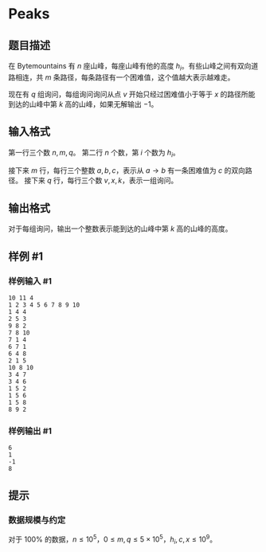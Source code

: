 # Peaks

## 题目描述

在 Bytemountains 有 $n$ 座山峰，每座山峰有他的高度 $h_i$。有些山峰之间有双向道路相连，共 $m$ 条路径，每条路径有一个困难值，这个值越大表示越难走。  

现在有 $q$ 组询问，每组询问询问从点 $v$ 开始只经过困难值小于等于 $x$ 的路径所能到达的山峰中第 $k$ 高的山峰，如果无解输出 $-1$。

## 输入格式

第一行三个数 $n,m,q$。
第二行 $n$ 个数，第 $i$ 个数为 $h_i$。

接下来 $m$ 行，每行三个整数 $a,b,c$，表示从 $a \to b$ 有一条困难值为 $c$ 的双向路径。
接下来 $q$ 行，每行三个数 $v,x,k$，表示一组询问。

## 输出格式

对于每组询问，输出一个整数表示能到达的山峰中第 $k$ 高的山峰的高度。

## 样例 #1

### 样例输入 #1
```
10 11 4
1 2 3 4 5 6 7 8 9 10
1 4 4
2 5 3
9 8 2
7 8 10
7 1 4
6 7 1
6 4 8
2 1 5
10 8 10
3 4 7
3 4 6
1 5 2
1 5 6
1 5 8
8 9 2
```

### 样例输出 #1

```
6
1
-1
8
```

## 提示

### 数据规模与约定
对于 $100\%$ 的数据，$n \le 10^5$，$0 \le m,q \le 5\times 10^5$，$h_i,c,x \le 10^9$。
